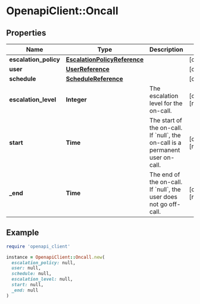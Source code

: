 # OpenapiClient::Oncall

## Properties

| Name | Type | Description | Notes |
| ---- | ---- | ----------- | ----- |
| **escalation_policy** | [**EscalationPolicyReference**](EscalationPolicyReference.md) |  | [optional] |
| **user** | [**UserReference**](UserReference.md) |  | [optional] |
| **schedule** | [**ScheduleReference**](ScheduleReference.md) |  | [optional] |
| **escalation_level** | **Integer** | The escalation level for the on-call. | [optional][readonly] |
| **start** | **Time** | The start of the on-call. If &#x60;null&#x60;, the on-call is a permanent user on-call. | [optional][readonly] |
| **_end** | **Time** | The end of the on-call. If &#x60;null&#x60;, the user does not go off-call. | [optional][readonly] |

## Example

```ruby
require 'openapi_client'

instance = OpenapiClient::Oncall.new(
  escalation_policy: null,
  user: null,
  schedule: null,
  escalation_level: null,
  start: null,
  _end: null
)
```

